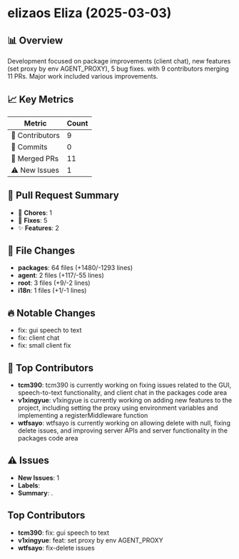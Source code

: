 # elizaos Eliza (2025-03-03)
    
## 📊 Overview
Development focused on package improvements (client chat), new features (set proxy by  env AGENT_PROXY), 5 bug fixes. with 9 contributors merging 11 PRs. Major work included various improvements.

## 📈 Key Metrics
| Metric | Count |
|---------|--------|
| 👥 Contributors | 9 |
| 📝 Commits | 0 |
| 🔄 Merged PRs | 11 |
| ⚠️ New Issues | 1 |

## 🔄 Pull Request Summary
- 🧹 **Chores**: 1
- 🐛 **Fixes**: 5
- ✨ **Features**: 2

## 📁 File Changes
- **packages**: 64 files (+1480/-1293 lines)
- **agent**: 2 files (+117/-55 lines)
- **root**: 3 files (+9/-2 lines)
- **i18n**: 1 files (+1/-1 lines)

## 🔥 Notable Changes
- fix: gui speech to text
- fix: client chat
- fix: small client fix

## 👥 Top Contributors
- **tcm390**: tcm390 is currently working on fixing issues related to the GUI, speech-to-text functionality, and client chat in the packages code area
- **v1xingyue**: v1xingyue is currently working on adding new features to the project, including setting the proxy using environment variables and implementing a registerMiddleware function
- **wtfsayo**: wtfsayo is currently working on allowing delete with null, fixing delete issues, and improving server APIs and server functionality in the packages code area

## ⚠️ Issues
- **New Issues**: 1
- **Labels**: 
- **Summary**: .

## Top Contributors
- **tcm390**: fix: gui speech to text
- **v1xingyue**: feat: set proxy by  env AGENT_PROXY
- **wtfsayo**: fix-delete issues
